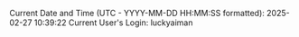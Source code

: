 Current Date and Time (UTC - YYYY-MM-DD HH:MM:SS formatted): 2025-02-27 10:39:22
Current User's Login: luckyaiman
